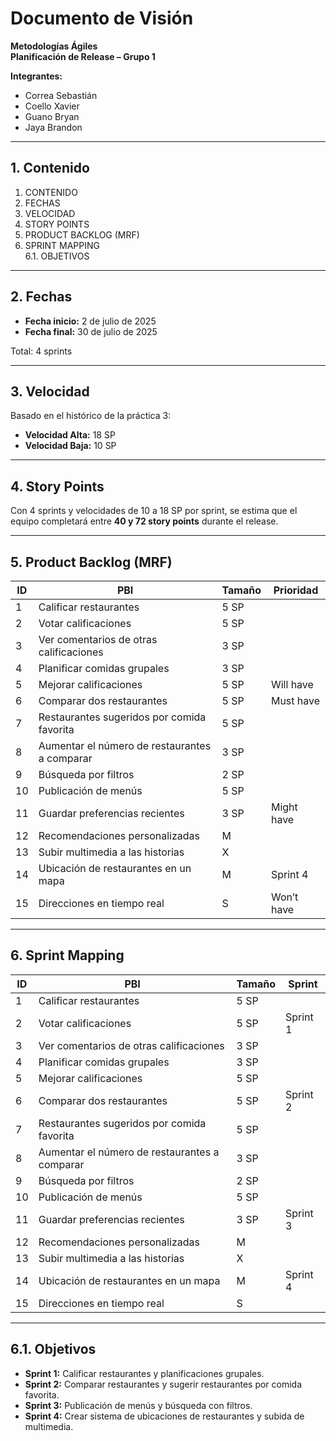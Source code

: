 
# Documento de Visión

**Metodologías Ágiles**  
**Planificación de Release – Grupo 1**

**Integrantes:**
- Correa Sebastián  
- Coello Xavier  
- Guano Bryan  
- Jaya Brandon  

---

## 1. Contenido

1. CONTENIDO  
2. FECHAS  
3. VELOCIDAD  
4. STORY POINTS  
5. PRODUCT BACKLOG (MRF)  
6. SPRINT MAPPING  
6.1. OBJETIVOS  

---

## 2. Fechas

- **Fecha inicio:** 2 de julio de 2025  
- **Fecha final:** 30 de julio de 2025  

Total: 4 sprints

---

## 3. Velocidad

Basado en el histórico de la práctica 3:

- **Velocidad Alta:** 18 SP  
- **Velocidad Baja:** 10 SP

---

## 4. Story Points

Con 4 sprints y velocidades de 10 a 18 SP por sprint, se estima que el equipo completará entre **40 y 72 story points** durante el release.

---

## 5. Product Backlog (MRF)

| ID  | PBI                                               | Tamaño | Prioridad     |
|-----|----------------------------------------------------|--------|----------------|
| 1   | Calificar restaurantes                             | 5 SP   |                |
| 2   | Votar calificaciones                               | 5 SP   |                |
| 3   | Ver comentarios de otras calificaciones            | 3 SP   |                |
| 4   | Planificar comidas grupales                        | 3 SP   |                |
| 5   | Mejorar calificaciones                             | 5 SP   | Will have      |
| 6   | Comparar dos restaurantes                          | 5 SP   | Must have      |
| 7   | Restaurantes sugeridos por comida favorita         | 5 SP   |                |
| 8   | Aumentar el número de restaurantes a comparar      | 3 SP   |                |
| 9   | Búsqueda por filtros                               | 2 SP   |                |
| 10  | Publicación de menús                               | 5 SP   |                |
| 11  | Guardar preferencias recientes                     | 3 SP   | Might have     |
| 12  | Recomendaciones personalizadas                     | M      |                |
| 13  | Subir multimedia a las historias                   | X      |                |
| 14  | Ubicación de restaurantes en un mapa               | M      | Sprint 4       |
| 15  | Direcciones en tiempo real                         | S      | Won’t have     |

---

## 6. Sprint Mapping

| ID  | PBI                                               | Tamaño | Sprint     |
|-----|----------------------------------------------------|--------|------------|
| 1   | Calificar restaurantes                             | 5 SP   |            |
| 2   | Votar calificaciones                               | 5 SP   | Sprint 1   |
| 3   | Ver comentarios de otras calificaciones            | 3 SP   |            |
| 4   | Planificar comidas grupales                        | 3 SP   |            |
| 5   | Mejorar calificaciones                             | 5 SP   |            |
| 6   | Comparar dos restaurantes                          | 5 SP   | Sprint 2   |
| 7   | Restaurantes sugeridos por comida favorita         | 5 SP   |            |
| 8   | Aumentar el número de restaurantes a comparar      | 3 SP   |            |
| 9   | Búsqueda por filtros                               | 2 SP   |            |
| 10  | Publicación de menús                               | 5 SP   |            |
| 11  | Guardar preferencias recientes                     | 3 SP   | Sprint 3   |
| 12  | Recomendaciones personalizadas                     | M      |            |
| 13  | Subir multimedia a las historias                   | X      |            |
| 14  | Ubicación de restaurantes en un mapa               | M      | Sprint 4   |
| 15  | Direcciones en tiempo real                         | S      |            |

---

## 6.1. Objetivos

- **Sprint 1:** Calificar restaurantes y planificaciones grupales.  
- **Sprint 2:** Comparar restaurantes y sugerir restaurantes por comida favorita.  
- **Sprint 3:** Publicación de menús y búsqueda con filtros.  
- **Sprint 4:** Crear sistema de ubicaciones de restaurantes y subida de multimedia.
